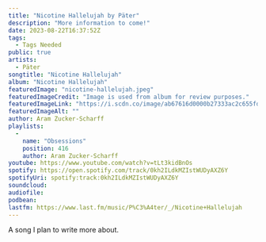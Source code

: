 ```yaml
---
title: "Nicotine Hallelujah by Päter"
description: "More information to come!"
date: 2023-08-22T16:37:52Z
tags:
  - Tags Needed
public: true
artists:
  - Päter
songtitle: "Nicotine Hallelujah"
album: "Nicotine Hallelujah"
featuredImage: "nicotine-hallelujah.jpeg"
featuredImageCredit: "Image is used from album for review purposes."
featuredImageLink: "https://i.scdn.co/image/ab67616d0000b27333ac2c655fd3197651194375"
featuredImageAlt: ""
author: Aram Zucker-Scharff
playlists:
  -
    name: "Obsessions"
    position: 416
    author: Aram Zucker-Scharff
youtube: https://www.youtube.com/watch?v=tLt3kidBnOs
spotify: https://open.spotify.com/track/0kh2ILdkMZIstWUDyAXZ6Y
spotifyUri: spotify:track:0kh2ILdkMZIstWUDyAXZ6Y
soundcloud:
audiofile:
podbean:
lastfm: https://www.last.fm/music/P%C3%A4ter/_/Nicotine+Hallelujah
---
```


A song I plan to write more about.
		